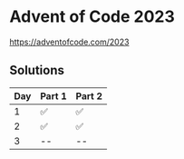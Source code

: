 # Advent of Code 2023

<https://adventofcode.com/2023>

## Solutions

| Day | Part 1 | Part 2 |
|---|---|---|
| 1 | ✅ | ✅ |
| 2 | ✅ | ✅ |
| 3 | -- | -- |
